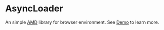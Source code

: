 # AsyncLoader
An simple <a target='_blank' href='https://github.com/amdjs/amdjs-api/'>AMD</a> library for browser environment.
See <a target='_blank' href='https://github.com/treemonster/AsyncLoader/blob/master/Demo'>Demo</a> to learn more.
